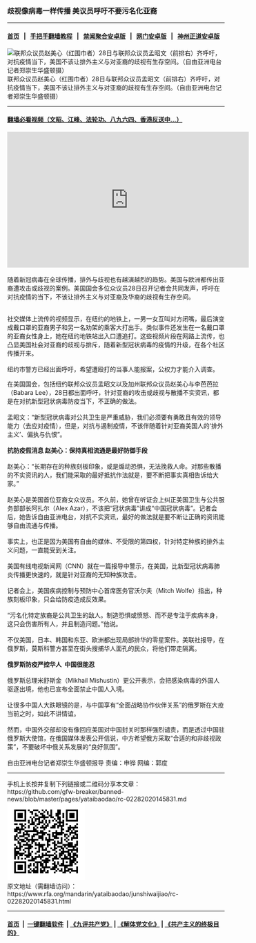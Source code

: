 ### 歧视像病毒一样传播  美议员呼吁不要污名化亚裔
------------------------

#### [首页](https://github.com/gfw-breaker/banned-news/blob/master/README.md) &nbsp;&nbsp;|&nbsp;&nbsp; [手把手翻墙教程](https://github.com/gfw-breaker/guides/wiki) &nbsp;&nbsp;|&nbsp;&nbsp; [禁闻聚合安卓版](https://github.com/gfw-breaker/bn-android) &nbsp;&nbsp;|&nbsp;&nbsp; [网门安卓版](https://github.com/oGate2/oGate) &nbsp;&nbsp;|&nbsp;&nbsp; [神州正道安卓版](https://github.com/SzzdOgate/update) 



<div id="headerimg">
 <img alt="联邦众议员赵美心（红围巾者）28日与联邦众议员孟昭文（前排右）齐呼吁，对抗疫情当下，美国不该让排外主义与对亚裔的歧视有生存空间。（自由亚洲电台记者郑崇生华盛顿摄）" src="https://www.rfa.org/mandarin/yataibaodao/junshiwaijiao/rc-02282020145831.html/111.jpg/@@images/bcde97dd-78d9-4738-b242-a6396ec8d016.jpeg" title="联邦众议员赵美心（红围巾者）28日与联邦众议员孟昭文（前排右）齐呼吁，对抗疫情当下，美国不该让排外主义与对亚裔的歧视有生存空间。（自由亚洲电台记者郑崇生华盛顿摄）"/>
 <div id="headerimgcontents">
  <div id="headerimgcaption">
   <span>
    联邦众议员赵美心（红围巾者）28日与联邦众议员孟昭文（前排右）齐呼吁，对抗疫情当下，美国不该让排外主义与对亚裔的歧视有生存空间。（自由亚洲电台记者郑崇生华盛顿摄）
   </span>
   <!-- zoomattribute -->
  </div>
  <!-- headerimgcaption -->
 </div>
 <!-- headerimagecontents -->
</div>

<hr/>


#### [翻墙必看视频（文昭、江峰、法轮功、八九六四、香港反送中...）](https://github.com/gfw-breaker/banned-news/blob/master/pages/link3.md)

<div id="storytext">
 <div>
  <div class="slot_header">
  </div>
 </div>
 <div>
  <div class="slot_wrapper slot_second">
   <div class="viewlet noshadow">
    <iframe allow="accelerometer; autoplay; encrypted-media; gyroscope; picture-in-picture" allowfullscreen="" frameborder="0" height="315" src="https://www.youtube.com/embed/3yv2Dam5ftU" width="560">
    </iframe>
   </div>
  </div>
 </div>
 <p>
  随着新冠病毒在全球传播，排外与歧视也有越演越烈的趋势。美国与欧洲都传出亚裔遭攻击或歧视的案例。美国国会多位众议员28日召开记者会共同发声，呼吁在对抗疫情的当下，不该让排外主义与对亚裔及华裔的歧视有生存空间。
 </p>
 <p>
  <br/>
  社交媒体上流传的视频显示，在纽约的地铁上，一男一女互叫对方闭嘴，最后演变成戴口罩的亚裔男子和另一名劝架的乘客大打出手。类似事件还发生在一名戴口罩的亚裔女性身上，她在纽约地铁站出入口遭追打。这些视频片段在网路上流传，也凸显美国社会对亚裔的歧视与排斥，随着新型冠状病毒的疫情的升级，在各个社区传播开来。
  <br/>
  <br/>
  纽约市警方已经出面呼吁，希望遭殴打的当事人能报案，公权力才能介入调查。
 </p>
 <p>
  在美国国会，包括纽约联邦众议员孟昭文以及加州联邦众议员赵美心与李芭芭拉（Babara Lee），28日都出面呼吁，针对亚裔的攻击或歧视与散播不实资讯，都是在对抗新型冠状病毒防疫当下，不正确的做法。
  <br/>
  <br/>
  孟昭文：“新型冠状病毒对公共卫生是严重威胁，我们必须要有勇敢且有效的领导能力（去应对疫情），但是，对抗与遏制疫情，不该伴随着针对亚裔美国人的‘排外主义’、偏执与仇恨”。
  <br/>
  <br/>
  <b>
   抗防疫假消息 赵美心：保持真相流通是最好防御手段
  </b>
  <br/>
  <br/>
  赵美心：“长期存在的种族刻板印象，或是煽动恐惧，无法挽救人命。对那些散播的不实资讯的人，我们能采取的最好抵抗作法就是，要不断把事实真相告诉给大家。”
  <br/>
  <br/>
  赵美心是美国首位亚裔女众议员。不久前，她曾在听证会上纠正美国卫生与公共服务部部长阿扎尔（Alex Azar），不该把“冠状病毒”讲成“中国冠状病毒”。记者会后，她告诉自由亚洲电台，对抗不实资讯，最好的做法就是要不断让正确的资讯能够自由流通与传播。
  <br/>
  <br/>
  事实上，也正是因为美国有自由的媒体、不受限的第四权，针对特定种族的排外主义问题，一直能受到关注。
  <br/>
  <br/>
  美国有线电视新闻网（CNN）就在一篇报导中警示，在美国，比新型冠状病毒肺炎传播更快速的，就是针对亚裔的无知种族攻击。
  <br/>
  <br/>
  记者会上，美国疾病控制与预防中心首席医务官沃尔夫（Mitch Wolfe）指出，种族刻板印象，只会给防疫造成反效果。
  <br/>
  <br/>
  “污名化特定族裔是公共卫生的敌人。制造恐惧或愤怒、而不是专注于疾病本身，这只会伤害所有人，并且制造问题。”他说。
  <br/>
  <br/>
  不仅美国，日本、韩国和东亚、欧洲都出现局部排华的零星案件。美联社报导，在俄罗斯，莫斯科警方甚至在街头搜捕华人面孔的民众，将他们带走隔离。
  <br/>
  <br/>
  <b>
   俄罗斯防疫严控华人  中国很能忍
  </b>
  <br/>
  <br/>
  俄罗斯总理米舒斯金（Mikhail Mishustin）更公开表示，会把感染病毒的外国人驱逐出境，他也已宣布全面禁止中国人入境。
  <br/>
  <br/>
  让很多中国人大跌眼镜的是，与中国享有“全面战略协作伙伴关系”的俄罗斯在大疫当前之时，如此不讲情谊。
  <br/>
  <br/>
  然而，中国外交部却没有像回应美国对中国封关时那样强烈谴责，而是透过中国驻俄罗斯大使馆，在俄国媒体发表公开信说，中方希望俄方采取“合适的和非歧视政策”，不要破坏中俄关系发展的“良好氛围”。
  <br/>
  <br/>
  自由亚洲电台记者郑崇生华盛顿报导 责编：申铧 网编：郭度
 </p>
</div>

<hr/>
手机上长按并复制下列链接或二维码分享本文章：<br/>
https://github.com/gfw-breaker/banned-news/blob/master/pages/yataibaodao/rc-02282020145831.md <br/>
<a href='https://github.com/gfw-breaker/banned-news/blob/master/pages/yataibaodao/rc-02282020145831.md'><img src='https://github.com/gfw-breaker/banned-news/blob/master/pages/yataibaodao/rc-02282020145831.md.png'/></a> <br/>
原文地址（需翻墙访问）：https://www.rfa.org/mandarin/yataibaodao/junshiwaijiao/rc-02282020145831.html


------------------------
#### [首页](https://github.com/gfw-breaker/banned-news/blob/master/README.md) &nbsp;|&nbsp; [一键翻墙软件](https://github.com/gfw-breaker/nogfw/blob/master/README.md) &nbsp;| [《九评共产党》](https://github.com/gfw-breaker/9ping.md/blob/master/README.md#九评之一评共产党是什么) | [《解体党文化》](https://github.com/gfw-breaker/jtdwh.md/blob/master/README.md) | [《共产主义的终极目的》](https://github.com/gfw-breaker/gczydzjmd.md/blob/master/README.md)


<img src='http://gfw-breaker.win/banned-news/pages/yataibaodao/rc-02282020145831.md' width='0px' height='0px'/>